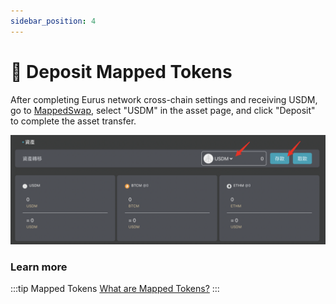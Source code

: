 ```yaml
---
sidebar_position: 4
---
```

# 🧰 Deposit Mapped Tokens

After completing Eurus network cross-chain settings and receiving USDM, go to  [MappedSwap](https://decatsdevapp.eurus.dev/dashboard), select "USDM" in the asset page, and click "Deposit" to complete the asset transfer.

![alt text](../../static/img/DepositMappaedTokens.png) 

### Learn more 
:::tip Mapped Tokens
[What are Mapped Tokens?](WhatAreTheMappedTokens.md)
:::
